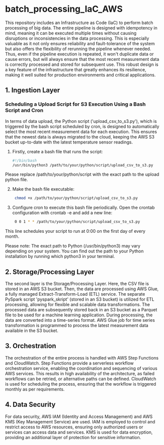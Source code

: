 # batch_processing_IaC_AWS
This repository includes an Infrastructure as Code (IaC) to perform batch processing of big data.
The entire pipeline is designed with idempotency in mind, meaning it can be executed multiple times without causing disruptions or inconsistencies in the data processing. This is especially valuable as it not only ensures reliability and fault-tolerance of the system but also offers the flexibility of rerunning the pipeline whenever needed. Thus, even if the pipeline execution is repeated, it won't duplicate data or cause errors, but will always ensure that the most recent measurement data is correctly processed and stored for subsequent use.
This robust design is a key feature of the infrastructure that greatly enhances its resilience, making it well suited for production environments and critical applications.


## 1. Ingestion Layer
### Scheduling a Upload Script for S3 Execution Using a Bash Script and Cron

In terms of data upload, the Python script ('upload_csv_to_s3.py'), which is triggered by the bash script scheduled by cron, is designed to automatically select the most recent measurement data for each execution. This ensures that the newest data is always migrated to the cloud, keeping the AWS S3 bucket up-to-date with the latest temperature sensor readings.

1. Firstly, create a bash file that runs the script:

   ```bash
   #!/bin/bash
   /usr/bin/python3 /path/to/your/python/script/upload_csv_to_s3.py
   
Please replace /path/to/your/python/script with the exact path to the upload python file.

2. Make the bash file executable:

   ```bash
    chmod +x /path/to/your/python/script/upload_csv_to_s3.py
   
3. Configure cron to execute this bash file periodically. Open the crontab configuration with crontab -e and add a new line:

   ```bash
    0 0 1 * * /path/to/your/python/script/upload_csv_to_s3.py
   
This line schedules your script to run at 0:00 on the first day of every month. 

Please note: The exact path to Python (/usr/bin/python3) may vary depending on your system. You can find out the path to your Python installation by running which python3 in your terminal.

## 2. Storage/Processing Layer
The second layer is the Storage/Processing Layer. Here, the CSV file is stored in an AWS S3 bucket. Then, the data are processed using AWS Glue, a fully managed Extract-Transform-Load (ETL) service. The separate PySpark script 'pyspark_skript' (stored in an S3 bucket) is utilized for ETL processing, allowing for flexible and scalable data transformations. The processed data are subsequently stored back in an S3 bucket as a Parquet file to be used for a machine learning application. During processing, the data are converted into a time-series format.
AWS Glue job for time series transformation is programmed to process the latest measurement data available in the S3 bucket.

## 3. Orchestration
The orchestration of the entire process is handled with AWS Step Functions and CloudWatch. Step Functions provide a serverless workflow orchestration service, enabling the coordination and sequencing of various AWS services. This results in high availability of the architecture, as failed workflows can be retried, or alternative paths can be defined. CloudWatch is used for scheduling the process, ensuring that the workflow is triggered monthly as per requirements.

## 4. Data Security
For data security, AWS IAM (Identity and Access Management) and AWS KMS (Key Management Service) are used. IAM is employed to control and restrict access to AWS resources, ensuring only authorized users or services can access data and services. KMS is used for data encryption, providing an additional layer of protection for sensitive information.